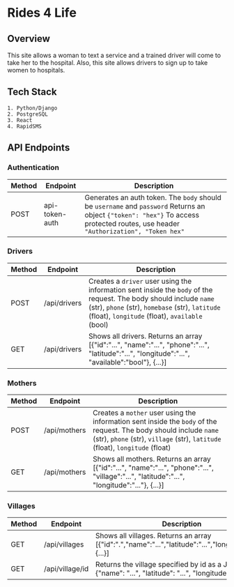 # Rides 4 Life

## Overview

This site allows a woman to text a service and a trained driver will come to take her to the hospital. Also, this site allows drivers to sign up to take women to hospitals.

## Tech Stack

```text
1. Python/Django
2. PostgreSQL
3. React
4. RapidSMS
```

## API Endpoints

### Authentication

| Method | Endpoint       | Description                                                                                                                                                                        |
| ------ | -------------- | ---------------------------------------------------------------------------------------------------------------------------------------------------------------------------------- |
| POST   | api-token-auth | Generates an auth token. The `body` should be `username` and `password` Returns an object `{"token": "hex"}` To access protected routes, use header `"Authorization", "Token hex"` |

### Drivers

| Method | Endpoint     | Description                                                                                                                                                                                                             |
| ------ | ------------ | ----------------------------------------------------------------------------------------------------------------------------------------------------------------------------------------------------------------------- |
| POST   | /api/drivers | Creates a `driver` user using the information sent inside the `body` of the request. The body should include `name` (str), `phone` (str), `homebase` (str), `latitude` (float), `longitude` (float), `available` (bool) |
| GET    | /api/drivers | Shows all drivers. Returns an array [{"id":"...", "name":"...", "phone":"...", "latitude":"...", "longitude":"...", "available":"bool"}, {...}]                                                                         |

### Mothers

| Method | Endpoint     | Description                                                                                                                                                                                        |
| ------ | ------------ | -------------------------------------------------------------------------------------------------------------------------------------------------------------------------------------------------- |
| POST   | /api/mothers | Creates a `mother` user using the information sent inside the `body` of the request. The body should include `name` (str), `phone` (str), `village` (str), `latitude` (float), `longitude` (float) |
| GET    | /api/mothers | Shows all mothers. Returns an array [{"id":"...", "name":"...", "phone":"...", "village":"...", "latitude":"...", "longitude":"..."}, {...}]                                                       |

### Villages

| Method | Endpoint        | Description                                                                                                 |
| ------ | --------------- | ----------------------------------------------------------------------------------------------------------- |
| GET    | /api/villages   | Shows all villages. Returns an array [{"id":".","name":"...","latitude":"...","longitude":"..."}, {...}]    |
| GET    | /api/village/id | Returns the village specified by id as a JSON object {"name": "...", "latitude": "...", "longitude": "..."} |